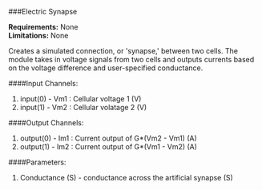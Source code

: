 ###Electric Synapse

**Requirements:** None  
**Limitations:**  None  

Creates a simulated connection, or 'synapse,' between two cells. The module takes in voltage signals from two cells and outputs currents based on the voltage difference and user-specified conductance. 

####Input Channels:
1. input(0) - Vm1 : Cellular voltage 1 (V)
2. input(1) - Vm2 : Cellular volatage 2 (V)

####Output Channels:
1. output(0) - Im1 : Current output of G\*(Vm2 - Vm1) (A)
2. output(1) - Im2 : Current output of G\*(Vm1 - Vm2) (A)

####Parameters:
1. Conductance (S) - conductance across the artificial synapse (S)
